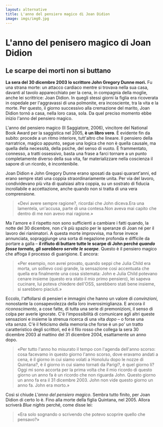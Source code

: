 ```yaml
---
layout: alternative
title: L'anno del pensiero magico di Joan Didion
image: imgs/img0.jpg
---
```


# L'anno del penisero magico di Joan Didion

## Le scarpe dei morti non si buttano

**La sera del 30 dicembre 2003 lo scrittore John Gregory Dunne morì.** Fu una strana morte: un attacco cardiaco mentre si trovava nella sua casa, davanti al tavolo apparecchiato per la cena, in compagnia della moglie, anche lei scrittrice: Joan Didion. In quegli stessi giorni la figlia era ricoverata in ospedale per l'aggravassi di una polmonite, era incosciente, tra la vita e la morte. Per questo, il giorno successivo alla cremazione del marito, Joan Didion tornò a casa, nella loro casa, sola. Da quel preciso momento ebbe inizio l'anno del pensiero magico.

L'anno del pensiero magico (Il Saggiatore, 2006), vincitore del National Book Award per la saggistica nel 2005, **è un libro vero**. È evidente fin da subito: procede a un ritmo interiore, tutt'altro che lineare. Il pensiero della narratrice, magico appunto, segue una logica che non è quella causale, ma quella della necessità, della psiche, del senso di vuoto. È frammentato, connesso, a tratti ossessivo, basta una frase a farci tornare a un punto completamente diverso della sua vita, far materializzare nella coscienza il sapore di un ricordo, è incontenibile.

Joan Didion e John Gregory Dunne erano sposati da quasi quarant'anni, ed erano sempre stati una coppia straordinariamente unita. Per via del lavoro, condividevano più vita di qualsiasi altra coppia, su un sostrato di fiducia incrollabile e accettazione, anche quando non si tratta di una vera comprensione.

>«Devi avere sempre ragione?, ricordai che John diceva.Era una lamentela, un'accusa, parte di una contesa.Non aveva mai capito che dentro di me non avevo mai ragione.»

Ma l'amore e il rispetto non sono sufficienti a cambiare i fatti quando, la notte del 30 dicembre, non c'è più spazio per le speranze di Joan né per il lavoro dei rianimatori. A questa morte improvvisa, ma forse invece annunciata, sopraggiunge una sorta di negazione profonda e difficile da portare a galla – __il rifiuto di buttare tutte le scarpe di John perché *quando fosse tornato, gli sarebbero servite le scarpe*__. Questo è il pensiero magico che affoga il processo di guarigione. E ancora:

>«Per esempio, non avrei provato, quando seppi che Julia Child era morta, un sollievo così grande, la sensazione così accentuata che quella era finalmente una cosa sistemata: John e Julia Child potevano cenare insieme (questo era stato il mio primo pensiero), lei sapeva cucinare, lui poteva chiedere dell'OSS, sarebbero stati bene insieme, si sarebbero piaciuti.»

Eccolo, l'affollarsi di pensieri e immagini che hanno un valore di *convinzioni*, nonostante la consapevolezza della loro inverosimiglianza. E ancora il *riconoscimento*, a cose fatte, di tutta una serie di premonizioni, il senso di colpa per averle ignorate. C'è l'impossibilità di comunicare agli altri queste sensazioni e insieme la strenua ricerca di una vita *dopo* – o forse una vita *senza*. C'è il feticismo della memoria che forse è un po' un tratto caratteristico degli scrittori, ed è il filo rosso che collega la sera 30 dicembre 2003 al mattino del 31 dicembre 2004, esattamente un anno dopo.

>«Per tutto l'anno ho misurato il tempo con l'agenda dell'anno scorso: cosa facevamo in questo giorno l'anno scorso, dove eravamo andati a cena, è il giorno in cui siamo volati a Honolulu dopo le nozze di Quintana?, è il giorno in cui siamo tornati da Parigi?, è quel giorno lì? Oggi mi sono accorta per la prima volta che il mio ricordo di questo giorno un anno fa è un ricordo che non riguarda John. Questo giorno un anno fa era il 31 dicembre 2003. John non vide questo giorno un anno fa. John era morto.»

Così si chiude *L'anno del pensiero magico*. Sembra tutto finito, per Joan Didion di certo lo è. Fino alla morte della figlia Quintana, nel 2005. Allora scriverà *Blue nights* perché, come disse lei:

>«Era solo sognando o scrivendo che potevo scoprire quello che pensavo?»
